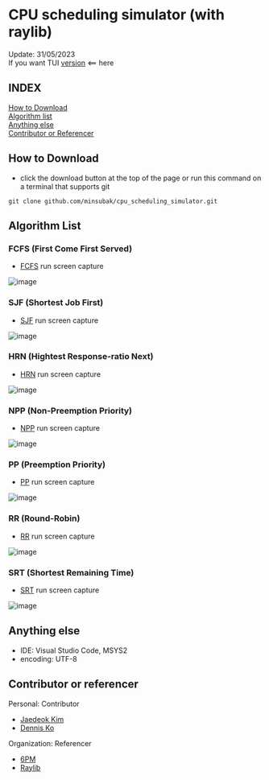 # CPU scheduling simulator (with raylib)
 Update: 31/05/2023   
 If you want TUI [version](https://github.com/minsubak/cpu_scheduling_simulator/tree/tui) <== here   
 ## INDEX   
   [How to Download](#how-to-download)   
   [Algorithm list](#algorithm-list)   
   [Anything else](#anything-else)   
   [Contributor or Referencer](#contributor-or-referencer)

 ## How to Download
   - click the download button at the top of the page or run this command on a terminal that supports git
   ```
   git clone github.com/minsubak/cpu_scheduling_simulator.git
   ```
   
 ## Algorithm List

  ### FCFS (First Come First Served)
  - [FCFS](https://github.com/minsubak/cpu_scheduling_simulator/blob/main/include/FCFS.h) run screen capture

  ![image](https://github.com/minsubak/cpu_scheduling_simulator/assets/54968879/0cbd3542-b6d2-4a98-90fe-778d3f125e8c)

  ### SJF (Shortest Job First)
  - [SJF](https://github.com/minsubak/cpu_scheduling_simulator/blob/main/include/SJF.h) run screen capture

  ![image](https://github.com/minsubak/cpu_scheduling_simulator/assets/54968879/bf78ef42-60cc-4064-9708-1e13807a24f3)

  ### HRN (Hightest Response-ratio Next)
  - [HRN](https://github.com/minsubak/cpu_scheduling_simulator/blob/main/include/HRN.h) run screen capture

  ![image](https://github.com/minsubak/cpu_scheduling_simulator/assets/54968879/78c1ff16-41ee-41bb-83af-57592484bbe6)

  ### NPP (Non-Preemption Priority)
  - [NPP](https://github.com/minsubak/cpu_scheduling_simulator/blob/main/include/NPP.h) run screen capture

  ![image](https://github.com/minsubak/cpu_scheduling_simulator/assets/54968879/a71d95b1-c7a0-4b5c-bf6b-a4ba55a8ef85)

  ### PP (Preemption Priority)
  - [PP](https://github.com/minsubak/cpu_scheduling_simulator/blob/main/include/PP.h) run screen capture

  ![image](https://github.com/minsubak/cpu_scheduling_simulator/assets/54968879/4b58ead0-c425-42bc-be1a-5f7afe9e664c)

  ### RR (Round-Robin)
  - [RR](https://github.com/minsubak/cpu_scheduling_simulator/blob/main/include/RR.h) run screen capture

  ![image](https://github.com/minsubak/cpu_scheduling_simulator/assets/54968879/c626af01-4c6a-4457-9bc1-d48f33d73a6f)

  ### SRT (Shortest Remaining Time)
  - [SRT](https://github.com/minsubak/cpu_scheduling_simulator/blob/main/include/SRT.h) run screen capture

  ![image](https://github.com/minsubak/cpu_scheduling_simulator/assets/54968879/f30202b4-d196-438a-9eae-214b172d4a81)

 ## Anything else
 - IDE: Visual Studio Code, MSYS2
 - encoding: UTF-8

 ## Contributor or referencer   
 Personal: Contributor
 + [Jaedeok Kim](https://github.com/jdeokkim)
 + [Dennis Ko](https://github.com/dennis0324)

 Organization: Referencer
 + [6PM](https://github.com/6pm-crew)
 + [Raylib](https://www.raylib.com/index.html)
